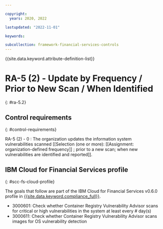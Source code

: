 ```yaml
---

copyright:
  years: 2020, 2022

lastupdated: "2022-11-01"

keywords:

subcollection: framework-financial-services-controls
---
```


{{site.data.keyword.attribute-definition-list}}

               
# RA-5 (2) - Update by Frequency / Prior to New Scan / When Identified
{: #ra-5.2}

## Control requirements
{: #control-requirements}

RA-5 (2) - 0
    : The organization updates the information system vulnerabilities scanned [[Selection (one or more):  [[Assignment: organization-defined frequency]] ; prior to a new scan; when new vulnerabilities are identified and reported]].

## IBM Cloud for Financial Services profile
{: #scc-fs-cloud-profile}

The goals that follow are part of the IBM Cloud for Financial Services v0.6.0 profile in [{{site.data.keyword.compliance_full}}](/docs/security-compliance?topic=security-compliance-getting-started).

- 3000601: Check whether Container Registry Vulnerability Advisor scans for critical or high vulnerabilities in the system at least every # day(s) 
- 3000611: Check whether Container Registry Vulnerability Advisor scans images for OS vulnerability detection






